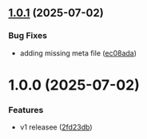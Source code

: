 ## [1.0.1](https://github.com/MirageNet/MirageSteamworks/compare/v1.0.0...v1.0.1) (2025-07-02)


### Bug Fixes

* adding missing meta file ([ec08ada](https://github.com/MirageNet/MirageSteamworks/commit/ec08adaee84bf05acc1112d19bdab12007d34f3b))

# 1.0.0 (2025-07-02)


### Features

* v1 releasee ([2fd23db](https://github.com/MirageNet/MirageSteamworks/commit/2fd23db8f68c6e4b69ab70c82eb5fe998eb51cfb))
